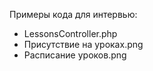 Примеры кода для интервью: 
* LessonsController.php
* Присутствие на уроках.png
* Расписание уроков.png
